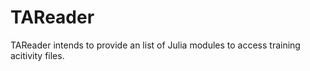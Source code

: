 # TAReader
TAReader intends to provide an list of Julia modules to access training acitivity files.
